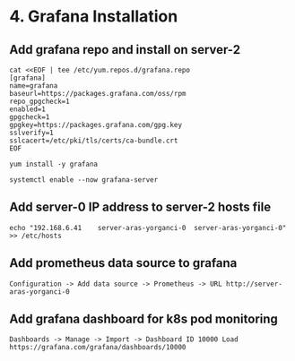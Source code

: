 # 4. Grafana Installation
## Add grafana repo and install on server-2
```
cat <<EOF | tee /etc/yum.repos.d/grafana.repo
[grafana]
name=grafana
baseurl=https://packages.grafana.com/oss/rpm
repo_gpgcheck=1
enabled=1
gpgcheck=1
gpgkey=https://packages.grafana.com/gpg.key
sslverify=1
sslcacert=/etc/pki/tls/certs/ca-bundle.crt
EOF

yum install -y grafana

systemctl enable --now grafana-server
```

## Add server-0 IP address to server-2 hosts file
```
echo "192.168.6.41    server-aras-yorganci-0  server-aras-yorganci-0" >> /etc/hosts
```

## Add prometheus data source to grafana
```
Configuration -> Add data source -> Prometheus -> URL http://server-aras-yorganci-0
```

## Add grafana dashboard for k8s pod monitoring
```
Dashboards -> Manage -> Import -> Dashboard ID 10000 Load
https://grafana.com/grafana/dashboards/10000
```
